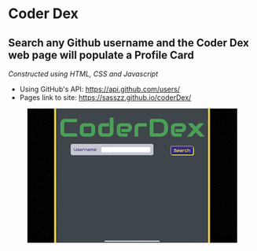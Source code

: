 # Coder Dex
## Search any Github username and the Coder Dex web page will populate a Profile Card
*Constructed using HTML, CSS and Javascript*

- Using GitHub's API: https://api.github.com/users/
- Pages link to site: https://sasszz.github.io/coderDex/

<p align="center">
  <img src="./assets/coderDexDemo.gif" />
</p>
